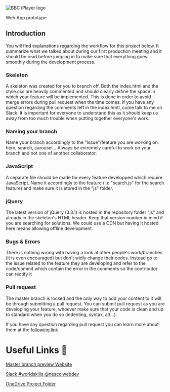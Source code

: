

![BBC iPlayer logo](https://upload.wikimedia.org/wikipedia/en/0/05/BBC_iPlayer_logo.svg)

Web App prototype

## Introduction
You will find explanations regarding the workflow for this project below. It summarize what we talked about during our first production meeting and it should be read before jumping in to make sure that everything goes smoothly during the development process.

### Skeleton
A skeleton was created for you to branch off. Both the index.html and the style.css are heavily commented and should clearly define the space in which your feature will be implemented. This is done in order to avoid merge errors during pull request when the time comes. If you have any question regarding the comments left in the index.hmtl, come talk to me on Slack. It is important for everyone to understand this as it should keep us away from too much trouble when putting together everyone's work.

### Naming your branch
Name your branch accordingly to the "Issue"/feature you are working on: hero, search, carousel... Always be extremely careful to work on your branch and not one of another collaborator.

### JavaScript
 A separate file should be made for every feature developped which require JavaScript. Name it accordingly to the feature (i.e "search.js" for the search feature) and make sure it is stored in the "js" folder.

### jQuery
The latest version of jQuery (3.3.1) is hosted in the repository folder "js" and already in the skeleton's HTML header. Keep that version number in mind if you are searching for solutions. We could use a CDN but having it hosted here means allowing offline development.

### Bugs & Errors
There is nothing wrong with having a look at other people's work/branches (it is even encouraged) but don't widly change their codes. Instead go to the issue related to the feature they are developing and refer to the code/commit which contain the error in the comments so the contributor can rectify it

### Pull request
The master branch is locked and the only way to add your content to it will be through submitting a pull request. You can submit pull request as you are developing your feature, whoever make sure that your code is clean and up to standard when you do so (indenting, syntax, alt...).

If you have any question regarding pull request you can learn more about them at the [following link](https://help.github.com/articles/creating-a-pull-request-from-a-fork/)

# Useful Links  :link:

[Master branch preview Website](https://gfrcsd.github.io/BBC-iPlayer/)

[Slack #worldskills @nescolwebdev](https://nescolwebdev.slack.com/)

[OneDrive Project Folder](https://nescol-my.sharepoint.com/:f:/g/personal/30058089_nescol_ac_uk/EvzvF0nxvoJEtWpL2O9qAPgBwHpsNhQPa5geHdNE4o-E9w?e=MJchg5)
